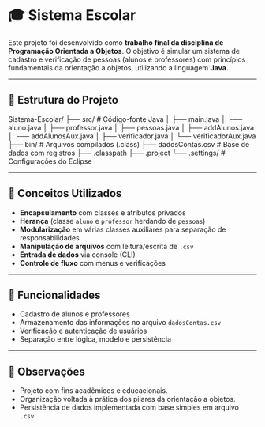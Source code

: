 # 🎓 Sistema Escolar

Este projeto foi desenvolvido como **trabalho final da disciplina de Programação Orientada a Objetos**. O objetivo é simular um sistema de cadastro e verificação de pessoas (alunos e professores) com princípios fundamentais da orientação a objetos, utilizando a linguagem **Java**.

---

## 📂 Estrutura do Projeto

Sistema-Escolar/
├── src/ # Código-fonte Java
│ ├── main.java
│ ├── aluno.java
│ ├── professor.java
│ ├── pessoas.java
│ ├── addAlunos.java
│ ├── addAlunosAux.java
│ ├── verificador.java
│ └── verificadorAux.java
├── bin/ # Arquivos compilados (.class)
├── dadosContas.csv # Base de dados com registros
├── .classpath
├── .project
└── .settings/ # Configurações do Eclipse

---

## 🧠 Conceitos Utilizados

- **Encapsulamento** com classes e atributos privados
- **Herança** (classe `aluno` e `professor` herdando de `pessoas`)
- **Modularização** em várias classes auxiliares para separação de responsabilidades
- **Manipulação de arquivos** com leitura/escrita de `.csv`
- **Entrada de dados** via console (CLI)
- **Controle de fluxo** com menus e verificações

---
## 📑 Funcionalidades

- Cadastro de alunos e professores
- Armazenamento das informações no arquivo `dadosContas.csv`
- Verificação e autenticação de usuários
- Separação entre lógica, modelo e persistência

---

## 📌 Observações

- Projeto com fins acadêmicos e educacionais.
- Organização voltada à prática dos pilares da orientação a objetos.
- Persistência de dados implementada com base simples em arquivo `.csv`.
